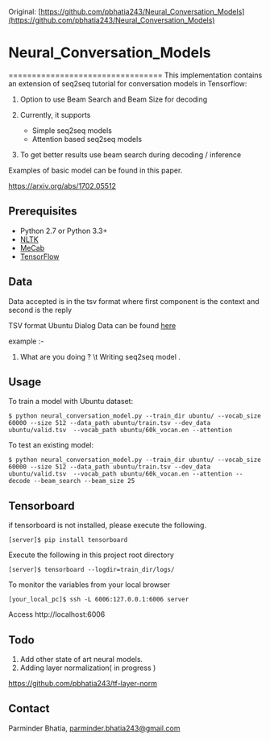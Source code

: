 Original: [https://github.com/pbhatia243/Neural_Conversation_Models](https://github.com/pbhatia243/Neural_Conversation_Models)

# Neural_Conversation_Models
=================================
This implementation contains an extension of seq2seq tutorial for conversation models in Tensorflow:

1. Option to use Beam Search and Beam Size for decoding

2. Currently, it supports
    - Simple seq2seq  models
    - Attention based seq2seq models

3. To get better results use beam search during decoding / inference

Examples of basic model can be found in this paper.

https://arxiv.org/abs/1702.05512


Prerequisites
-------------

- Python 2.7 or Python 3.3+
- [NLTK](http://www.nltk.org/)
- [MeCab](http://taku910.github.io/mecab/)
- [TensorFlow](https://www.tensorflow.org/)

Data
-----
Data accepted is in the tsv format where first component is the context and second is the reply

TSV format Ubuntu Dialog Data can be found [here](https://drive.google.com/file/d/0BwPa9lrosQKdSTZxZ0tydUFGWE0/view)

example :-
1. What are you doing ? \t Writing seq2seq model .

Usage
-----

To train a model with Ubuntu dataset:

    $ python neural_conversation_model.py --train_dir ubuntu/ --vocab_size 60000 --size 512 --data_path ubuntu/train.tsv --dev_data ubuntu/valid.tsv  --vocab_path ubuntu/60k_vocan.en --attention

To test an existing model:

    $ python neural_conversation_model.py --train_dir ubuntu/ --vocab_size 60000 --size 512 --data_path ubuntu/train.tsv --dev_data ubuntu/valid.tsv  --vocab_path ubuntu/60k_vocan.en --attention --decode --beam_search --beam_size 25

Tensorboard
-----

if tensorboard is not installed, please execute the following.

    [server]$ pip install tensorboard

Execute the following in this project root directory

    [server]$ tensorboard --logdir=train_dir/logs/

To monitor the variables from your local browser

    [your_local_pc]$ ssh -L 6006:127.0.0.1:6006 server

Access http://localhost:6006

Todo
-----
1. Add other state of art neural models.
2. Adding layer normalization( in progress )

https://github.com/pbhatia243/tf-layer-norm

## Contact
Parminder Bhatia, parminder.bhatia243@gmail.com
